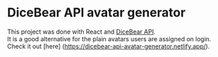 # DiceBear API avatar generator

This project was done with React and [DiceBear API](https://avatars.dicebear.com/).   
It is a good alternative for the plain avatars users are assigned on login. Check it out [here] (https://dicebear-api-avatar-generator.netlify.app/).
